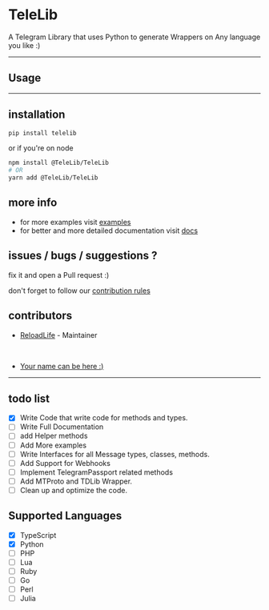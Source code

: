 # TeleLib

A Telegram Library that uses Python to generate Wrappers on Any language you like :)

---

## Usage

---

## installation

```bash
pip install telelib
```

or if you're on node

```bash
npm install @TeleLib/TeleLib
# OR
yarn add @TeleLib/TeleLib
```

## more info

- for more examples visit [examples](/examples)
- for better and more detailed documentation visit [docs](/docs)

## issues / bugs / suggestions ?

fix it and open a Pull request :)

don't forget to follow our [contribution rules](/CONTRIBUTING.md)

## contributors

- [ReloadLife](https://github.com/reloadlife) - Maintainer

</br>

- [Your name can be here :)](/CONTRIBUTING.md)

----

## todo list

- [x] Write Code that write code for methods and types.
- [ ] Write Full Documentation
- [ ] add Helper methods
- [ ] Add More examples
- [ ] Write Interfaces for all Message types, classes, methods.
- [ ] Add Support for Webhooks
- [ ] Implement TelegramPassport related methods
- [ ] Add MTProto and TDLib Wrapper.
- [ ] Clean up and optimize the code.

## Supported Languages

- [x] TypeScript
- [x] Python
- [ ] PHP
- [ ] Lua
- [ ] Ruby
- [ ] Go
- [ ] Perl
- [ ] Julia
